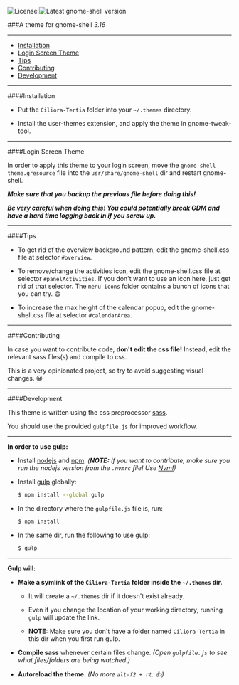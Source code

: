 ![License](https://img.shields.io/badge/license-GPLv3-blue.svg?style=flat-square)
![Latest gnome-shell version](https://img.shields.io/badge/gnome--shell-3.16-brightgreen.svg?style=flat-square)

###A theme for gnome-shell _3.16_

---

* [Installation](#installation)
* [Login Screen Theme](#login-screen-theme)
* [Tips](#tips)
* [Contributing](#contributing)
* [Development](#development)

---

####Installation

* Put the `Ciliora-Tertia` folder into your `~/.themes` directory.

* Install the user-themes extension, and apply the theme in gnome-tweak-tool.

---

####Login Screen Theme

In order to apply this theme to your login screen, move the `gnome-shell-theme.gresource` file into the `usr/share/gnome-shell` dir and restart gnome-shell.

__*Make sure that you backup the previous file before doing this!*__

__*Be very careful when doing this! You could potentially break GDM and have a hard time logging back in if you screw up.*__

---

####Tips

* To get rid of the overview background pattern, edit the gnome-shell.css file at selector `#overview`.

* To remove/change the activities icon, edit the gnome-shell.css file at selector `#panelActivities`. If you don't want to use an icon here, just get rid of that selector. The `menu-icons` folder contains a bunch of icons that you can try. :smile:

* To increase the max height of the calendar popup, edit the gnome-shell.css file at selector `#calendarArea`.

---

####Contributing

In case you want to contribute code, __don't edit the css file!__ Instead, edit the relevant sass files(s) and compile to css.

This is a very opinionated project, so try to avoid suggesting visual changes. :grinning:

---

####Development

This theme is written using the css preprocessor [sass](http://sass-lang.com/).

You should use the provided `gulpfile.js` for improved workflow.

---

__In order to use gulp:__

* Install [nodejs](https://nodejs.org/) and [npm](https://www.npmjs.com/). *(__NOTE:__ If you want to contribute, make sure you run the nodejs version from the `.nvmrc` file!
Use [Nvm!](https://github.com/creationix/nvm))*

* Install [gulp](http://gulpjs.com/) globally:
    ```sh
    $ npm install --global gulp
    ```

* In the directory where the `gulpfile.js` file is, run:
    ```sh
    $ npm install
    ```

* In the same dir, run the following to use gulp:
    ```sh
    $ gulp
    ```

---

__Gulp will:__

* __Make a symlink of the `Ciliora-Tertia` folder inside the `~/.themes` dir.__

    * It will create a `~/.themes` dir if it doesn't exist already.

    * Even if you change the location of your working directory, running `gulp` will update the link.

    * __NOTE:__ Make sure you don't have a folder named `Ciliora-Tertia` in this dir when you first run gulp.

* __Compile sass__ whenever certain files change. *(Open `gulpfile.js` to see what files/folders are being watched.)*

* __Autoreload the theme.__ *(No more `alt-f2 + rt`. :+1:)*
